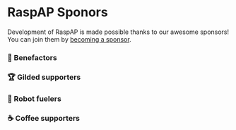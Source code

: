 # RaspAP Sponors 

Development of RaspAP is made possible thanks to our awesome sponsors!
You can join them by [becoming a sponsor](https://github.com/sponsors/billz).

### 💖 Benefactors

### 🏆 Gilded supporters 

### 🤖 Robot fuelers 

### ☕️  Coffee supporters 

